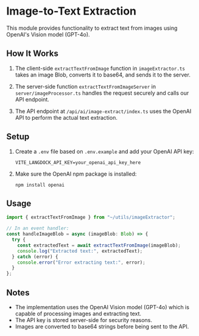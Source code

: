 # Image-to-Text Extraction

This module provides functionality to extract text from images using OpenAI's Vision model (GPT-4o).

## How It Works

1. The client-side `extractTextFromImage` function in `imageExtractor.ts` takes an image Blob, converts it to base64, and sends it to the server.

2. The server-side function `extractTextFromImageServer` in `server/imageProcessor.ts` handles the request securely and calls our API endpoint.

3. The API endpoint at `/api/ai/image-extract/index.ts` uses the OpenAI API to perform the actual text extraction.

## Setup

1. Create a `.env` file based on `.env.example` and add your OpenAI API key:

   ```
   VITE_LANGDOCK_API_KEY=your_openai_api_key_here
   ```

2. Make sure the OpenAI npm package is installed:
   ```
   npm install openai
   ```

## Usage

```typescript
import { extractTextFromImage } from "~/utils/imageExtractor";

// In an event handler:
const handleImageBlob = async (imageBlob: Blob) => {
  try {
    const extractedText = await extractTextFromImage(imageBlob);
    console.log("Extracted text:", extractedText);
  } catch (error) {
    console.error("Error extracting text:", error);
  }
};
```

## Notes

- The implementation uses the OpenAI Vision model (GPT-4o) which is capable of processing images and extracting text.
- The API key is stored server-side for security reasons.
- Images are converted to base64 strings before being sent to the API.

